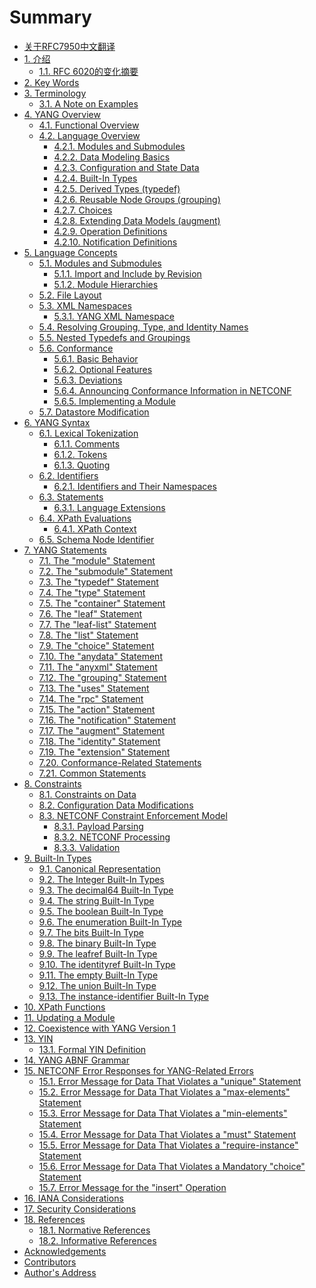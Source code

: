 # Summary

- [关于RFC7950中文翻译](README.md)
- [1. 介绍](section-1/README.md)
    - [1.1. RFC 6020的变化摘要](section-1/summary-of-changes-from-RFC-6020.md)
- [2. Key Words]()
- [3. Terminology]()
    - [3.1. A Note on Examples]()
- [4. YANG Overview]()
    - [4.1. Functional Overview]()
    - [4.2. Language Overview]()
        - [4.2.1. Modules and Submodules]()
        - [4.2.2. Data Modeling Basics]()
        - [4.2.3. Configuration and State Data]()
        - [4.2.4. Built-In Types]()
        - [4.2.5. Derived Types (typedef)]()
        - [4.2.6. Reusable Node Groups (grouping)]()
        - [4.2.7. Choices]()
        - [4.2.8. Extending Data Models (augment)]()
        - [4.2.9. Operation Definitions]()
        - [4.2.10. Notification Definitions]()
- [5. Language Concepts]()
    - [5.1. Modules and Submodules]()
        - [5.1.1. Import and Include by Revision]()
        - [5.1.2. Module Hierarchies]()
    - [5.2. File Layout]()
    - [5.3. XML Namespaces]()
        - [5.3.1. YANG XML Namespace]()
    - [5.4. Resolving Grouping, Type, and Identity Names]()
    - [5.5. Nested Typedefs and Groupings]()
    - [5.6. Conformance]()
        - [5.6.1. Basic Behavior]()
        - [5.6.2. Optional Features]()
        - [5.6.3. Deviations]()
        - [5.6.4. Announcing Conformance Information in NETCONF]()
        - [5.6.5. Implementing a Module]()
    - [5.7. Datastore Modification]()
- [6. YANG Syntax]()
    - [6.1. Lexical Tokenization]()
        - [6.1.1. Comments]()
        - [6.1.2. Tokens]()
        - [6.1.3. Quoting]()
    - [6.2. Identifiers]()
        - [6.2.1. Identifiers and Their Namespaces]()
    - [6.3. Statements]()
        - [6.3.1. Language Extensions]()
    - [6.4. XPath Evaluations]()
        - [6.4.1. XPath Context]()
    - [6.5. Schema Node Identifier]()
- [7. YANG Statements]()
    - [7.1. The "module" Statement]()
    - [7.2. The "submodule" Statement]()
    - [7.3. The "typedef" Statement]()
    - [7.4. The "type" Statement]()
    - [7.5. The "container" Statement]()
    - [7.6. The "leaf" Statement]()
    - [7.7. The "leaf-list" Statement]()
    - [7.8. The "list" Statement]()
    - [7.9. The "choice" Statement]()
    - [7.10. The "anydata" Statement]()
    - [7.11. The "anyxml" Statement]()
    - [7.12. The "grouping" Statement]()
    - [7.13. The "uses" Statement]()
    - [7.14. The "rpc" Statement]()
    - [7.15. The "action" Statement]()
    - [7.16. The "notification" Statement]()
    - [7.17. The "augment" Statement]()
    - [7.18. The "identity" Statement ]()
    - [7.19. The "extension" Statement]()
    - [7.20. Conformance-Related Statements]()
    - [7.21. Common Statements]()
- [8. Constraints]()
    - [8.1. Constraints on Data]()
    - [8.2. Configuration Data Modifications]()
    - [8.3. NETCONF Constraint Enforcement Model]()
        - [8.3.1. Payload Parsing]()
        - [8.3.2. NETCONF <edit-config> Processing]()
        - [8.3.3. Validation]()
- [9. Built-In Types]()
    - [9.1. Canonical Representation]()
    - [9.2. The Integer Built-In Types]()
    - [9.3. The decimal64 Built-In Type]()
    - [9.4. The string Built-In Type]()
    - [9.5. The boolean Built-In Type]()
    - [9.6. The enumeration Built-In Type]()
    - [9.7. The bits Built-In Type]()
    - [9.8. The binary Built-In Type]()
    - [9.9. The leafref Built-In Type]()
    - [9.10. The identityref Built-In Type]()
    - [9.11. The empty Built-In Type]()
    - [9.12. The union Built-In Type]()
    - [9.13. The instance-identifier Built-In Type]()
- [10. XPath Functions]()
- [11. Updating a Module]()
- [12. Coexistence with YANG Version 1]()
- [13. YIN]()
    - [13.1. Formal YIN Definition]()
- [14. YANG ABNF Grammar]()
- [15. NETCONF Error Responses for YANG-Related Errors]()
    - [15.1. Error Message for Data That Violates a "unique" Statement]()
    - [15.2. Error Message for Data That Violates a "max-elements" Statement]()
    - [15.3. Error Message for Data That Violates a "min-elements" Statement]()
    - [15.4. Error Message for Data That Violates a "must" Statement]()
    - [15.5. Error Message for Data That Violates a "require-instance" Statement]()
    - [15.6. Error Message for Data That Violates a Mandatory "choice" Statement]()
    - [15.7. Error Message for the "insert" Operation]()
- [16. IANA Considerations]()
- [17. Security Considerations]()
- [18. References]()
    - [18.1. Normative References]()
    - [18.2. Informative References]()
- [Acknowledgements]()
- [Contributors]()
- [Author's Address]()
